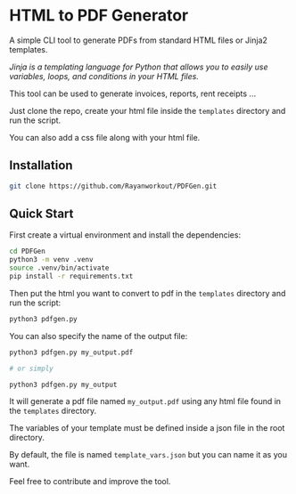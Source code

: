 # HTML to PDF Generator

A simple CLI tool to generate PDFs from standard HTML files or Jinja2 templates.

_Jinja is a templating language for Python that allows you to easily use variables, loops, and conditions in your HTML files._

This tool can be used to generate invoices, reports, rent receipts ...

Just clone the repo, create your html file inside the `templates` directory and run the script.

You can also add a css file along with your html file.


## Installation

```bash
git clone https://github.com/Rayanworkout/PDFGen.git
```

## Quick Start

First create a virtual environment and install the dependencies:
```bash
cd PDFGen
python3 -m venv .venv
source .venv/bin/activate
pip install -r requirements.txt
```

Then put the html you want to convert to pdf in the `templates` directory and run the script:

```bash
python3 pdfgen.py
```

You can also specify the name of the output file:

```bash
python3 pdfgen.py my_output.pdf

# or simply

python3 pdfgen.py my_output
```

It will generate a pdf file named `my_output.pdf` using any html file found in the `templates` directory.

The variables of your template must be defined inside a json file in the root directory.

By default, the file is named `template_vars.json` but you can name it as you want.


Feel free to contribute and improve the tool.